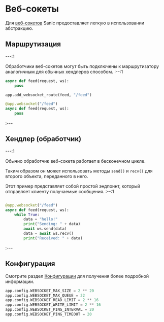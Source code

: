 # Веб-сокеты

Для [веб-сокетов](https://websockets.readthedocs.io/en/stable/) Sanic предоставляет легкую в использовании абстракцию.


## Маршрутизация

---:1

Обработчики веб-сокетов могут быть подключены к маршрутизатору аналогичным для обычных хендлеров способом. :--:1
```python
async def feed(request, ws):
    pass

app.add_websocket_route(feed, "/feed")
```
```python
@app.websocket("/feed")
async def feed(request, ws):
    pass
```
:---

## Хендлер (обработчик)


---:1

Обычно обработчик веб-сокета работает в бесконечном цикле.

Таким образом он может использовать методы `send()` и `recv()` для второго объекта, переданного в него.

Этот пример представляет собой простой эндпоинт, который отправляет клиенту получаемые сообщения. :--:1
```python

@app.websocket("/feed")
async def feed(request, ws):
    while True:
        data = "hello!"
        print("Sending: " + data)
        await ws.send(data)
        data = await ws.recv()
        print("Received: " + data)
```
:---
## Конфигурация

Смотрите раздел [Конфигурации](/guide/deployment/configuration.md) для получения более подробной информации.
```python
app.config.WEBSOCKET_MAX_SIZE = 2 ** 20
app.config.WEBSOCKET_MAX_QUEUE = 32
app.config.WEBSOCKET_READ_LIMIT = 2 ** 16
app.config.WEBSOCKET_WRITE_LIMIT = 2 ** 16
app.config.WEBSOCKET_PING_INTERVAL = 20
app.config.WEBSOCKET_PING_TIMEOUT = 20
```
